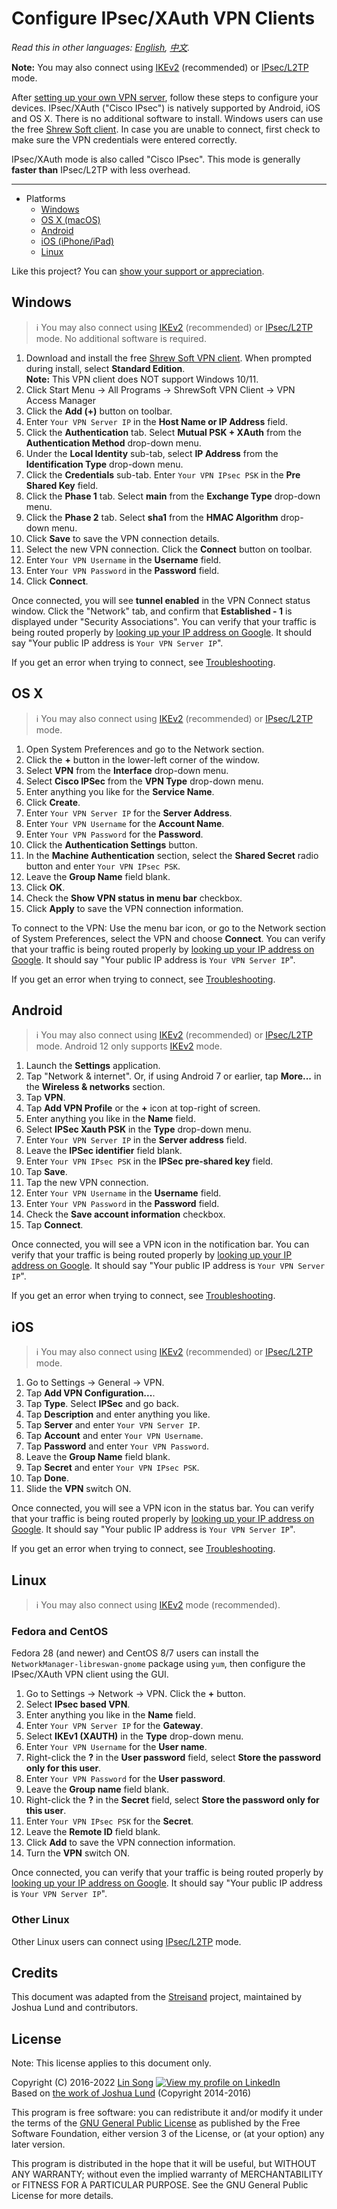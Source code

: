 # Configure IPsec/XAuth VPN Clients

*Read this in other languages: [English](clients-xauth.md), [中文](clients-xauth-zh.md).*

**Note:** You may also connect using [IKEv2](ikev2-howto.md) (recommended) or [IPsec/L2TP](clients.md) mode.

After [setting up your own VPN server](https://github.com/hwdsl2/setup-ipsec-vpn), follow these steps to configure your devices. IPsec/XAuth ("Cisco IPsec") is natively supported by Android, iOS and OS X. There is no additional software to install. Windows users can use the free [Shrew Soft client](https://www.shrew.net/download/vpn). In case you are unable to connect, first check to make sure the VPN credentials were entered correctly.

IPsec/XAuth mode is also called "Cisco IPsec". This mode is generally **faster than** IPsec/L2TP with less overhead.

---
* Platforms
  * [Windows](#windows)
  * [OS X (macOS)](#os-x)
  * [Android](#android)
  * [iOS (iPhone/iPad)](#ios)
  * [Linux](#linux)

Like this project? You can [show your support or appreciation](https://coindrop.to/hwdsl2).

## Windows

> :information_source: You may also connect using [IKEv2](ikev2-howto.md) (recommended) or [IPsec/L2TP](clients.md) mode. No additional software is required.

1. Download and install the free [Shrew Soft VPN client](https://www.shrew.net/download/vpn). When prompted during install, select **Standard Edition**.   
   **Note:** This VPN client does NOT support Windows 10/11.
1. Click Start Menu -> All Programs -> ShrewSoft VPN Client -> VPN Access Manager
1. Click the **Add (+)** button on toolbar.
1. Enter `Your VPN Server IP` in the **Host Name or IP Address** field.
1. Click the **Authentication** tab. Select **Mutual PSK + XAuth** from the **Authentication Method** drop-down menu.
1. Under the **Local Identity** sub-tab, select **IP Address** from the **Identification Type** drop-down menu.
1. Click the **Credentials** sub-tab. Enter `Your VPN IPsec PSK` in the **Pre Shared Key** field.
1. Click the **Phase 1** tab. Select **main** from the **Exchange Type** drop-down menu.
1. Click the **Phase 2** tab. Select **sha1** from the **HMAC Algorithm** drop-down menu.
1. Click **Save** to save the VPN connection details.
1. Select the new VPN connection. Click the **Connect** button on toolbar.
1. Enter `Your VPN Username` in the **Username** field.
1. Enter `Your VPN Password` in the **Password** field.
1. Click **Connect**.

Once connected, you will see **tunnel enabled** in the VPN Connect status window. Click the "Network" tab, and confirm that **Established - 1** is displayed under "Security Associations". You can verify that your traffic is being routed properly by [looking up your IP address on Google](https://www.google.com/search?q=my+ip). It should say "Your public IP address is `Your VPN Server IP`".

If you get an error when trying to connect, see [Troubleshooting](clients.md#troubleshooting).

## OS X

> :information_source: You may also connect using [IKEv2](ikev2-howto.md) (recommended) or [IPsec/L2TP](clients.md) mode.

1. Open System Preferences and go to the Network section.
1. Click the **+** button in the lower-left corner of the window.
1. Select **VPN** from the **Interface** drop-down menu.
1. Select **Cisco IPSec** from the **VPN Type** drop-down menu.
1. Enter anything you like for the **Service Name**.
1. Click **Create**.
1. Enter `Your VPN Server IP` for the **Server Address**.
1. Enter `Your VPN Username` for the **Account Name**.
1. Enter `Your VPN Password` for the **Password**.
1. Click the **Authentication Settings** button.
1. In the **Machine Authentication** section, select the **Shared Secret** radio button and enter `Your VPN IPsec PSK`.
1. Leave the **Group Name** field blank.
1. Click **OK**.
1. Check the **Show VPN status in menu bar** checkbox.
1. Click **Apply** to save the VPN connection information.

To connect to the VPN: Use the menu bar icon, or go to the Network section of System Preferences, select the VPN and choose **Connect**. You can verify that your traffic is being routed properly by [looking up your IP address on Google](https://www.google.com/search?q=my+ip). It should say "Your public IP address is `Your VPN Server IP`".

If you get an error when trying to connect, see [Troubleshooting](clients.md#troubleshooting).

## Android

> :information_source: You may also connect using [IKEv2](ikev2-howto.md) (recommended) or [IPsec/L2TP](clients.md) mode. Android 12 only supports [IKEv2](ikev2-howto.md) mode.

1. Launch the **Settings** application.
1. Tap "Network & internet". Or, if using Android 7 or earlier, tap **More...** in the **Wireless & networks** section.
1. Tap **VPN**.
1. Tap **Add VPN Profile** or the **+** icon at top-right of screen.
1. Enter anything you like in the **Name** field.
1. Select **IPSec Xauth PSK** in the **Type** drop-down menu.
1. Enter `Your VPN Server IP` in the **Server address** field.
1. Leave the **IPSec identifier** field blank.
1. Enter `Your VPN IPsec PSK` in the **IPSec pre-shared key** field.
1. Tap **Save**.
1. Tap the new VPN connection.
1. Enter `Your VPN Username` in the **Username** field.
1. Enter `Your VPN Password` in the **Password** field.
1. Check the **Save account information** checkbox.
1. Tap **Connect**.

Once connected, you will see a VPN icon in the notification bar. You can verify that your traffic is being routed properly by [looking up your IP address on Google](https://www.google.com/search?q=my+ip). It should say "Your public IP address is `Your VPN Server IP`".

If you get an error when trying to connect, see [Troubleshooting](clients.md#troubleshooting).

## iOS

> :information_source: You may also connect using [IKEv2](ikev2-howto.md) (recommended) or [IPsec/L2TP](clients.md) mode.

1. Go to Settings -> General -> VPN.
1. Tap **Add VPN Configuration...**.
1. Tap **Type**. Select **IPSec** and go back.
1. Tap **Description** and enter anything you like.
1. Tap **Server** and enter `Your VPN Server IP`.
1. Tap **Account** and enter `Your VPN Username`.
1. Tap **Password** and enter `Your VPN Password`.
1. Leave the **Group Name** field blank.
1. Tap **Secret** and enter `Your VPN IPsec PSK`.
1. Tap **Done**.
1. Slide the **VPN** switch ON.

Once connected, you will see a VPN icon in the status bar. You can verify that your traffic is being routed properly by [looking up your IP address on Google](https://www.google.com/search?q=my+ip). It should say "Your public IP address is `Your VPN Server IP`".

If you get an error when trying to connect, see [Troubleshooting](clients.md#troubleshooting).

## Linux

> :information_source: You may also connect using [IKEv2](ikev2-howto.md) mode (recommended).

### Fedora and CentOS

Fedora 28 (and newer) and CentOS 8/7 users can install the `NetworkManager-libreswan-gnome` package using `yum`, then configure the IPsec/XAuth VPN client using the GUI.

1. Go to Settings -> Network -> VPN. Click the **+** button.
1. Select **IPsec based VPN**.
1. Enter anything you like in the **Name** field.
1. Enter `Your VPN Server IP` for the **Gateway**.
1. Select **IKEv1 (XAUTH)** in the **Type** drop-down menu.
1. Enter `Your VPN Username` for the **User name**.
1. Right-click the **?** in the **User password** field, select **Store the password only for this user**.
1. Enter `Your VPN Password` for the **User password**.
1. Leave the **Group name** field blank.
1. Right-click the **?** in the **Secret** field, select **Store the password only for this user**.
1. Enter `Your VPN IPsec PSK` for the **Secret**.
1. Leave the **Remote ID** field blank.
1. Click **Add** to save the VPN connection information.
1. Turn the **VPN** switch ON.

Once connected, you can verify that your traffic is being routed properly by [looking up your IP address on Google](https://www.google.com/search?q=my+ip). It should say "Your public IP address is `Your VPN Server IP`".

### Other Linux

Other Linux users can connect using [IPsec/L2TP](clients.md#linux) mode.

## Credits

This document was adapted from the [Streisand](https://github.com/StreisandEffect/streisand) project, maintained by Joshua Lund and contributors.

## License

Note: This license applies to this document only.

Copyright (C) 2016-2022 [Lin Song](https://github.com/hwdsl2) [![View my profile on LinkedIn](https://static.licdn.com/scds/common/u/img/webpromo/btn_viewmy_160x25.png)](https://www.linkedin.com/in/linsongui)   
Based on [the work of Joshua Lund](https://github.com/StreisandEffect/streisand/blob/6aa6b6b2735dd829ca8c417d72eb2768a89b6639/playbooks/roles/l2tp-ipsec/templates/instructions.md.j2) (Copyright 2014-2016)

This program is free software: you can redistribute it and/or modify it under the terms of the [GNU General Public License](https://www.gnu.org/licenses/gpl.html) as published by the Free Software Foundation, either version 3 of the License, or (at your option) any later version.

This program is distributed in the hope that it will be useful, but WITHOUT ANY WARRANTY; without even the implied warranty of MERCHANTABILITY or FITNESS FOR A PARTICULAR PURPOSE. See the GNU General Public License for more details.
